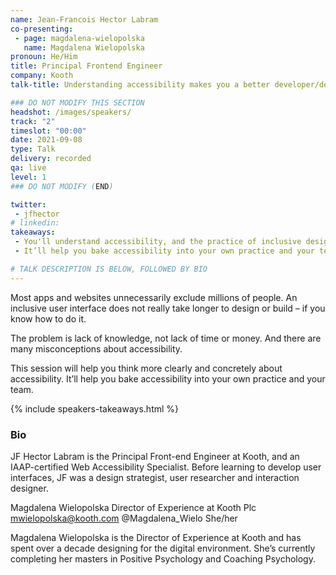 ```yaml
---
name: Jean-Francois Hector Labram
co-presenting: 
 - page: magdalena-wielopolska
   name: Magdalena Wielopolska
pronoun: He/Him
title: Principal Frontend Engineer
company: Kooth
talk-title: Understanding accessibility makes you a better developer/designer/leader

### DO NOT MODIFY THIS SECTION
headshot: /images/speakers/
track: "2"
timeslot: "00:00" 
date: 2021-09-08
type: Talk
delivery: recorded
qa: live
level: 1
### DO NOT MODIFY (END)

twitter:
 - jfhector
# linkedin: 
takeaways:
 - You'll understand accessibility, and the practice of inclusive design and development
 - It’ll help you bake accessibility into your own practice and your team

# TALK DESCRIPTION IS BELOW, FOLLOWED BY BIO
---
```

Most apps and websites unnecessarily exclude millions of people.
An inclusive user interface does not really take longer to design or build – if you know how to do it.

The problem is lack of knowledge, not lack of time or money.
And there are many misconceptions about accessibility.

This session will help you think more clearly and concretely about accessibility.
It’ll help you bake accessibility into your own practice and your team.

{% include speakers-takeaways.html %}

<h3>Bio</h3>

JF Hector Labram is the Principal Front-end Engineer at Kooth, and an IAAP-certified Web Accessibility Specialist. Before learning to develop user interfaces, JF was a design strategist, user researcher and interaction designer.

Magdalena Wielopolska
Director of Experience at Kooth Plc
mwielopolska@kooth.com
@Magdalena_Wielo
She/her

Magdalena Wielopolska is the Director of Experience at Kooth and has spent over a decade designing for the digital environment. She’s currently completing her masters in Positive Psychology and Coaching Psychology.